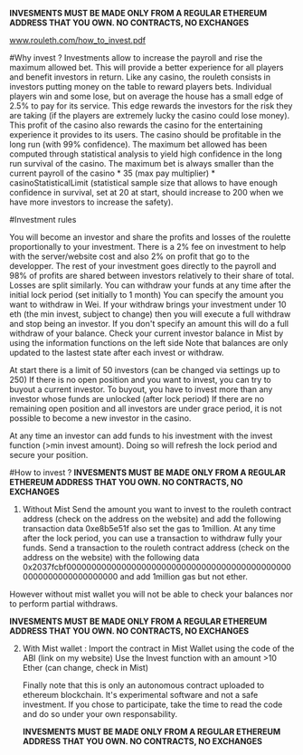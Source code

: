 **INVESMENTS MUST BE MADE ONLY FROM A REGULAR ETHEREUM ADDRESS THAT YOU OWN. NO CONTRACTS, NO EXCHANGES**

www.rouleth.com/how_to_invest.pdf

#Why invest ?
Investments allow to increase the payroll and rise the maximum allowed bet. This will provide a better experience for all players and benefit investors in return.
Like any casino, the rouleth consists in investors putting money on the table to reward players bets. Individual players win and some lose, but on average the house has a small edge of 2.5% to pay for its service. This edge rewards the investors for the risk they are taking (if the players are extremely lucky the casino could lose money). This profit of the casino also rewards the casino for the entertaining experience it provides to its users.
The casino should be profitable in the long run (with 99% confidence). The maximum bet allowed has been computed through statistical analysis to yield high confidence in the long run survival of the casino. The maximum bet is always smaller than the current payroll of the casino * 35 (max pay multiplier) * casinoStatisticalLimit (statistical sample size that allows to have  enough confidence in survival, set at 20 at start, should increase to 200 when we have more investors to increase the safety).

#Investment rules
 
 You will become an investor and share the profits and losses of the roulette
   proportionally to your investment. There is a 2% fee on investment to help with the server/website
   cost and also 2% on profit that go to the developper.
   The rest of your investment goes directly to the payroll and 98% of profits are shared between 
   investors relatively to their share of total. Losses are split similarly.
   You can withdraw your funds at any time after the initial lock period (set initially to 1 month)
   You can specify the amount you want to withdraw in Wei.
   If your withdraw brings your investment under 10 eth (the min invest, subject to change)
   then you will execute a full withdraw and stop being an investor.
   If you don't specify an amount this will do a full withdraw of your balance.
   Check your current investor balance in Mist by using the information functions on the left side
   Note that balances are only updated to the lastest state after each invest or withdraw.
   
   At start there is a limit of 50 investors (can be changed via settings up to 250)
   If there is no open position and you want to invest, you can try to buyout a current investor.
   To buyout, you have to invest more than any investor whose funds are unlocked (after lock period)
   If there are no remaining open position and all investors are under grace period, it is not possible to 
   become a new investor in the casino.

   At any time an investor can add funds to his investment with the invest function (>min invest amount).
   Doing so will refresh the lock period and secure your position.
   
#How to invest ? 
**INVESMENTS MUST BE MADE ONLY FROM A REGULAR ETHEREUM ADDRESS THAT YOU OWN. NO CONTRACTS, NO EXCHANGES**
1) Without Mist Send the amount you want to invest to the rouleth contract address (check on the address on the website) and add the following transaction data 0xe8b5e51f also set the gas to 1million. 
At any time after the lock period, you can use a transaction to withdraw fully your funds. Send a transaction to the rouleth contract address (check on the address on the website) with the following data 0x2037fcbf0000000000000000000000000000000000000000000000000000000000000000 and add 1million gas but not ether.

However without mist wallet you will not be able to check your balances nor to perform partial withdraws. 
   
   
   **INVESMENTS MUST BE MADE ONLY FROM A REGULAR ETHEREUM ADDRESS THAT YOU OWN. NO CONTRACTS, NO EXCHANGES**
   
2) With Mist wallet :
   Import the contract in Mist Wallet using the code of the ABI (link on my website)
   Use the Invest function with an amount >10 Ether (can change, check in Mist)
   
   

   
   

   
   Finally note that this is only an autonomous contract uploaded to ethereum blockchain. It's experimental software
   and not a safe investment. If you chose to participate, take the time to read the code and do so under your own responsability.
   
   **INVESMENTS MUST BE MADE ONLY FROM A REGULAR ETHEREUM ADDRESS THAT YOU OWN. NO CONTRACTS, NO EXCHANGES**
